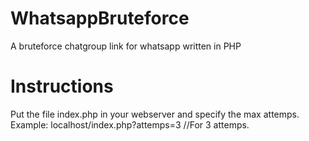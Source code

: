 # WhatsappBruteforce
A bruteforce chatgroup link for whatsapp written in PHP

# Instructions
Put the file index.php in your webserver and specify the max attemps.<br />
Example: localhost/index.php?attemps=3 //For 3 attemps.
